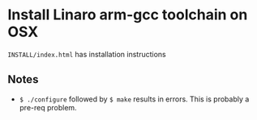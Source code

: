 # Install Linaro arm-gcc toolchain on OSX

`INSTALL/index.html` has installation instructions

## Notes
- `$ ./configure` followed by `$ make` results in errors. This is probably a pre-req problem.